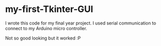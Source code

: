 # my-first-Tkinter-GUI


I wrote this code for my final year project. I used serial communication to connect to my Arduino micro controller.

Not so good looking but it worked :P 
